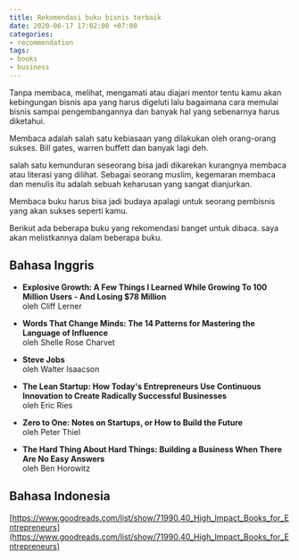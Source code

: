 ```yaml
---
title: Rekomendasi buku bisnis terbaik
date: 2020-06-17 17:02:00 +07:00
categories:
- recommendation
tags:
- books
- business
---
```


Tanpa membaca, melihat, mengamati atau diajari mentor tentu kamu akan kebingungan bisnis apa yang harus digeluti lalu bagaimana cara memulai bisnis sampai pengembangannya dan banyak hal yang sebenarnya harus diketahui.

<!-- more -->

Membaca adalah salah satu kebiasaan yang dilakukan oleh orang-orang sukses. Bill gates, warren buffett dan banyak lagi deh.

salah satu kemunduran seseorang bisa jadi dikarekan kurangnya membaca atau literasi yang dilihat. Sebagai seorang muslim,  kegemaran membaca dan menulis itu adalah sebuah keharusan yang sangat dianjurkan.

Membaca buku harus bisa jadi budaya apalagi untuk seorang pembisnis yang akan sukses seperti kamu.

Berikut ada beberapa buku yang rekomendasi banget untuk dibaca. saya akan melistkannya dalam beberapa buku.

## Bahasa Inggris

* **Explosive Growth: A Few Things I Learned While Growing To 100 Million Users - And Losing $78 Million**\
  oleh Cliff Lerner

* **Words That Change Minds: The 14 Patterns for Mastering the Language of Influence**\
  oleh Shelle Rose Charvet

* **Steve Jobs**\
  oleh Walter Isaacson

* **The Lean Startup: How Today's Entrepreneurs Use Continuous Innovation to Create Radically Successful Businesses**\
  oleh Eric Ries

* **Zero to One: Notes on Startups, or How to Build the Future**\
  oleh Peter Thiel

* **The Hard Thing About Hard Things: Building a Business When There Are No Easy Answers**\
  oleh Ben Horowitz

## Bahasa Indonesia

[https://www.goodreads.com/list/show/71990.40_High_Impact_Books_for_Entrepreneurs](https://www.goodreads.com/list/show/71990.40_High_Impact_Books_for_Entrepreneurs)